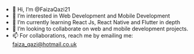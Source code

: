 - 👋 Hi, I’m @FaizaQazi21
- 👀 I’m interested in Web Development and Mobile Development
- 🌱 I’m currently learning React Js, React Native and Flutter in depth
- 💞️ I’m looking to collaborate on web and mobile development projects.
- 📫 For collaborations, reach me by emailing me: faiza_qazi@hotmail.co.uk

<!---
FaizaQazi21/FaizaQazi21 is a ✨ special ✨ repository because its `README.md` (this file) appears on your GitHub profile.
You can click the Preview link to take a look at your changes.
--->
